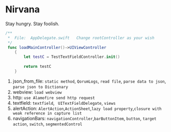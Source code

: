 # Nirvana
Stay hungry. Stay foolish.

~~~swift
/**
 *	File:  AppDelegate.swift   Change rootController as your wish  
 */
 func loadMainController()->UIViewController
    {
        let testC = TestTextFieldController.init()
        
        return testC
    }
~~~

1. json\_from\_file: `static method`, `QorumLogs`, `read file`, `parse data to json`, `parse json to Dictionary`
2. webview:  `load webview`
3. http: `use Alamofire send http request`
4. textfield: `textfield`, ` UITextFieldDelegate`, `views`
5. alertAction: `AlertAction`,`ActionSheet`,`lazy load property`,`closure with weak reference in capture list`
6. navigationBars: `navigationController`,`barButtonItem`, `button`, `target action`, `switch`, `segmentedControl`

